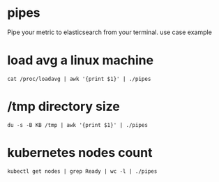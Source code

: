 pipes
==

Pipe your metric to elasticsearch from your terminal.
use case example

load avg a linux machine
====
```text
cat /proc/loadavg | awk '{print $1}' | ./pipes
```

/tmp directory size
====
```text
du -s -B KB /tmp | awk '{print $1}' | ./pipes
```

kubernetes nodes count
====
```text
kubectl get nodes | grep Ready | wc -l | ./pipes
```

